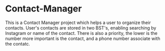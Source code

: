 # Contact-Manager
This is a Contact Manager project which helps a user to organize their contacts.
User's contacts are stored in two BST's, enabling searching by Instagram or name of the contact.
There is also a priority, the lower is the number more important is the contact, and a phone number
associate with the contatc.
